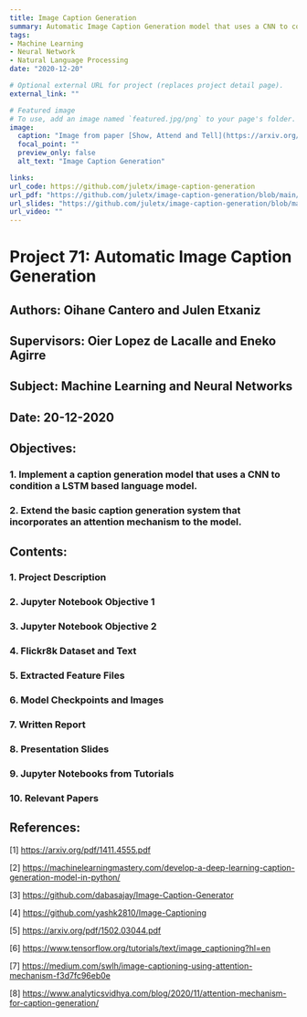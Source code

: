 ```yaml
---
title: Image Caption Generation
summary: Automatic Image Caption Generation model that uses a CNN to condition a LSTM based language model.
tags:
- Machine Learning
- Neural Network
- Natural Language Processing
date: "2020-12-20"

# Optional external URL for project (replaces project detail page).
external_link: ""

# Featured image
# To use, add an image named `featured.jpg/png` to your page's folder. 
image:
  caption: "Image from paper [Show, Attend and Tell](https://arxiv.org/pdf/1502.03044.pdf)"
  focal_point: ""
  preview_only: false
  alt_text: "Image Caption Generation"

links:
url_code: https://github.com/juletx/image-caption-generation
url_pdf: "https://github.com/juletx/image-caption-generation/blob/main/report/Report_P71_Caption_Generation.pdf"
url_slides: "https://github.com/juletx/image-caption-generation/blob/main/slides/Slides_P71_Caption_Generation.pdf"
url_video: ""
---
```


# Project 71: Automatic Image Caption Generation

## Authors: Oihane Cantero and Julen Etxaniz

## Supervisors: Oier Lopez de Lacalle and Eneko Agirre

## Subject: Machine Learning and Neural Networks

## Date: 20-12-2020

## Objectives: 
### 1. Implement a caption generation model that uses a CNN to condition a LSTM based language model.
### 2. Extend the basic caption generation system that incorporates an attention mechanism to the model.

## Contents:

### 1. Project Description
### 2. Jupyter Notebook Objective 1
### 3. Jupyter Notebook Objective 2
### 4. Flickr8k Dataset and Text
### 5. Extracted Feature Files
### 6. Model Checkpoints and Images
### 7. Written Report
### 8. Presentation Slides
### 9. Jupyter Notebooks from Tutorials
### 10. Relevant Papers

## References:

[1] https://arxiv.org/pdf/1411.4555.pdf

[2] https://machinelearningmastery.com/develop-a-deep-learning-caption-generation-model-in-python/

[3] https://github.com/dabasajay/Image-Caption-Generator

[4] https://github.com/yashk2810/Image-Captioning

[5] https://arxiv.org/pdf/1502.03044.pdf

[6] https://www.tensorflow.org/tutorials/text/image_captioning?hl=en

[7] https://medium.com/swlh/image-captioning-using-attention-mechanism-f3d7fc96eb0e

[8] https://www.analyticsvidhya.com/blog/2020/11/attention-mechanism-for-caption-generation/
